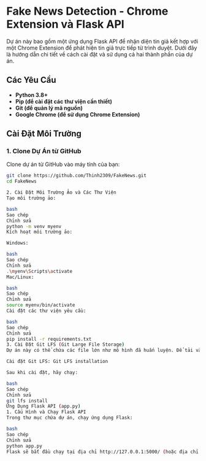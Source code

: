 # Fake News Detection - Chrome Extension và Flask API

Dự án này bao gồm một ứng dụng Flask API để nhận diện tin giả kết hợp với một Chrome Extension để phát hiện tin giả trực tiếp từ trình duyệt. Dưới đây là hướng dẫn chi tiết về cách cài đặt và sử dụng cả hai thành phần của dự án.

## Các Yêu Cầu

- **Python 3.8+**
- **Pip (để cài đặt các thư viện cần thiết)**
- **Git (để quản lý mã nguồn)**
- **Google Chrome (để sử dụng Chrome Extension)**

## Cài Đặt Môi Trường

### 1. Clone Dự Án từ GitHub

Clone dự án từ GitHub vào máy tính của bạn:
```bash
git clone https://github.com/Thinh2309/FakeNews.git
cd FakeNews

2. Cài Đặt Môi Trường Ảo và Các Thư Viện
Tạo môi trường ảo:

bash
Sao chép
Chỉnh sửa
python -m venv myenv
Kích hoạt môi trường ảo:

Windows:

bash
Sao chép
Chỉnh sửa
.\myenv\Scripts\activate
Mac/Linux:

bash
Sao chép
Chỉnh sửa
source myenv/bin/activate
Cài đặt các thư viện yêu cầu:

bash
Sao chép
Chỉnh sửa
pip install -r requirements.txt
3. Cài Đặt Git LFS (Git Large File Storage)
Dự án này có thể chứa các file lớn như mô hình đã huấn luyện. Để tải và làm việc với các file lớn này, bạn cần cài đặt Git LFS:

Cài đặt Git LFS: Git LFS installation

Sau khi cài đặt, hãy chạy:

bash
Sao chép
Chỉnh sửa
git lfs install
Ứng Dụng Flask API (app.py)
1. Cấu Hình và Chạy Flask API
Trong thư mục chứa dự án, chạy ứng dụng Flask:

bash
Sao chép
Chỉnh sửa
python app.py
Flask sẽ bắt đầu chạy tại địa chỉ http://127.0.0.1:5000/ (hoặc địa chỉ khác tùy cấu hình của bạn). Bạn có thể kiểm tra API bằng cách gửi yêu cầu HTTP đến API này.
